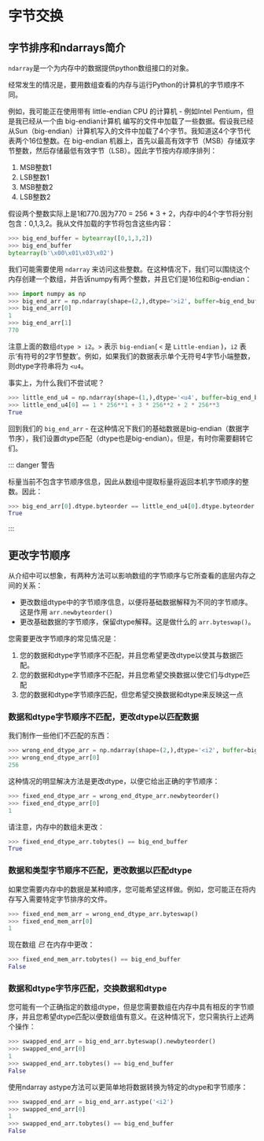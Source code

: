 # 字节交换

## 字节排序和ndarrays简介

``ndarray``是一个为内存中的数据提供python数组接口的对象。

经常发生的情况是，要用数组查看的内存与运行Python的计算机的字节顺序不同。

例如，我可能正在使用带有 little-endian CPU 的计算机 - 例如Intel Pentium，但是我已经从一个由 big-endian计算机 编写的文件中加载了一些数据。假设我已经从Sun（big-endian）计算机写入的文件中加载了4个字节。我知道这4个字节代表两个16位整数。在 big-endian 机器上，首先以最高有效字节（MSB）存储双字节整数，然后存储最低有效字节（LSB）。因此字节按内存顺序排列：

1. MSB整数1
1. LSB整数1
1. MSB整数2
1. LSB整数2

假设两个整数实际上是1和770.因为770 = 256 * 3 + 2，内存中的4个字节将分别包含：0,1,3,2。我从文件加载的字节将包含这些内容：

``` python
>>> big_end_buffer = bytearray([0,1,3,2])
>>> big_end_buffer
bytearray(b'\x00\x01\x03\x02')
```

我们可能需要使用 ``ndarray`` 来访问这些整数。在这种情况下，我们可以围绕这个内存创建一个数组，并告诉numpy有两个整数，并且它们是16位和Big-endian：

``` python
>>> import numpy as np
>>> big_end_arr = np.ndarray(shape=(2,),dtype='>i2', buffer=big_end_buffer)
>>> big_end_arr[0]
1
>>> big_end_arr[1]
770
```

注意上面的数组``dtype > i2``。``>`` 表示 ``big-endian``( ``<`` 是 ``Little-endian`` )，``i2`` 表示‘有符号的2字节整数’。例如，如果我们的数据表示单个无符号4字节小端整数，则dtype字符串将为 ``<u4``。

事实上，为什么我们不尝试呢？

``` python
>>> little_end_u4 = np.ndarray(shape=(1,),dtype='<u4', buffer=big_end_buffer)
>>> little_end_u4[0] == 1 * 256**1 + 3 * 256**2 + 2 * 256**3
True
```

回到我们的 ``big_end_arr`` - 在这种情况下我们的基础数据是big-endian（数据字节序），我们设置dtype匹配（dtype也是big-endian）。但是，有时你需要翻转它们。

::: danger 警告

标量当前不包含字节顺序信息，因此从数组中提取标量将返回本机字节顺序的整数。因此：

``` python
>>> big_end_arr[0].dtype.byteorder == little_end_u4[0].dtype.byteorder
True
```

:::

## 更改字节顺序

从介绍中可以想象，有两种方法可以影响数组的字节顺序与它所查看的底层内存之间的关系：

- 更改数组dtype中的字节顺序信息，以便将基础数据解释为不同的字节顺序。这是作用 ``arr.newbyteorder()``
- 更改基础数据的字节顺序，保留dtype解释。这是做什么的 ``arr.byteswap()``。

您需要更改字节顺序的常见情况是：

1. 您的数据和dtype字节顺序不匹配，并且您希望更改dtype以使其与数据匹配。
1. 您的数据和dtype字节顺序不匹配，并且您希望交换数据以使它们与dtype匹配
1. 您的数据和dtype字节顺序匹配，但您希望交换数据和dtype来反映这一点

### 数据和dtype字节顺序不匹配，更改dtype以匹配数据

我们制作一些他们不匹配的东西：

``` python
>>> wrong_end_dtype_arr = np.ndarray(shape=(2,),dtype='<i2', buffer=big_end_buffer)
>>> wrong_end_dtype_arr[0]
256
```

这种情况的明显解决方法是更改​​dtype，以便它给出正确的字节顺序：

``` python
>>> fixed_end_dtype_arr = wrong_end_dtype_arr.newbyteorder()
>>> fixed_end_dtype_arr[0]
1
```

请注意，内存中的数组未更改：

``` python
>>> fixed_end_dtype_arr.tobytes() == big_end_buffer
True
```

### 数据和类型字节顺序不匹配，更改数据以匹配dtype

如果您需要内存中的数据是某种顺序，您可能希望这样做。例如，您可能正在将内存写入需要特定字节排序的文件。

``` python
>>> fixed_end_mem_arr = wrong_end_dtype_arr.byteswap()
>>> fixed_end_mem_arr[0]
1
```

现在数组 *已* 在内存中更改：

``` python
>>> fixed_end_mem_arr.tobytes() == big_end_buffer
False
```

### 数据和dtype字节序匹配，交换数据和dtype

您可能有一个正确指定的数组dtype，但是您需要数组在内存中具有相反的字节顺序，并且您希望dtype匹配以便数组值有意义。在这种情况下，您只需执行上述两个操作：

``` python
>>> swapped_end_arr = big_end_arr.byteswap().newbyteorder()
>>> swapped_end_arr[0]
1
>>> swapped_end_arr.tobytes() == big_end_buffer
False
```

使用ndarray astype方法可以更简单地将数据转换为特定的dtype和字节顺序：

``` python
>>> swapped_end_arr = big_end_arr.astype('<i2')
>>> swapped_end_arr[0]
1
>>> swapped_end_arr.tobytes() == big_end_buffer
False
```
